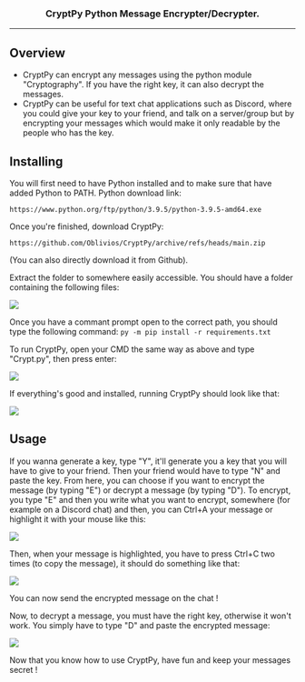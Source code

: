 <h3 align="center">
  			CryptPy
	Python Message Encrypter/Decrypter.
</h3>

---

## Overview

- CryptPy can encrypt any messages using the python module "Cryptography". If you have the right key, it can also decrypt the messages.
- CryptPy can be useful for text chat applications such as Discord, where you could give your key to your friend, and talk on a server/group but by encrypting your messages which would make it only readable by the people who has the key.

## Installing

You will first need to have Python installed and to make sure that have added Python to PATH.
Python download link:

`https://www.python.org/ftp/python/3.9.5/python-3.9.5-amd64.exe`

Once you're finished, download CryptPy:

`https://github.com/Oblivios/CryptPy/archive/refs/heads/main.zip`

(You can also directly download it from Github).

Extract the folder to somewhere easily accessible.
You should have a folder containing the following files:

<img src="https://gyazo.com/563bdf53bf0bfa2792bb7aebf7910eb1">

Once you have a commant prompt open to the correct path, you should type the following command:
`py -m pip install -r requirements.txt`

To run CryptPy, open your CMD the same way as above and type "Crypt.py", then press enter:

<img src="https://gyazo.com/4de4b644cc1a21397f242a589365b6bd">

If everything's good and installed, running CryptPy should look like that:

<img src="https://gyazo.com/ca088ef9a7a462b9ff8481c9c4634144">

## Usage

If you wanna generate a key, type "Y", it'll generate you a key that you will have to give to your friend.
Then your friend would have to type "N" and paste the key.
From here, you can choose if you want to encrypt the message (by typing "E") or decrypt a message (by typing "D").
To encrypt, you type "E" and then you write what you want to encrypt, somewhere (for example on a Discord chat) and then, you can Ctrl+A your message or highlight it with your mouse like this:

<img src="https://gyazo.com/312a0a51af1fd1e03babf09b24d05961">

Then, when your message is highlighted, you have to press Ctrl+C two times (to copy the message), it should do something like that:

<img src="https://gyazo.com/f8da797901179ccaf0c8d9e0f1cbe2a4">

You can now send the encrypted message on the chat !

Now, to decrypt a message, you must have the right key, otherwise it won't work.
You simply have to type "D" and paste the encrypted message:

<img src="https://gyazo.com/0455d23d02045a9172190f6750010919">

Now that you know how to use CryptPy, have fun and keep your messages secret !
